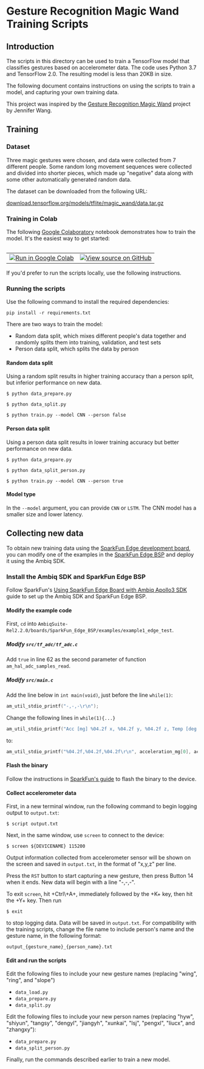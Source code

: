 # Gesture Recognition Magic Wand Training Scripts

## Introduction

The scripts in this directory can be used to train a TensorFlow model that
classifies gestures based on accelerometer data. The code uses Python 3.7 and
TensorFlow 2.0. The resulting model is less than 20KB in size.

The following document contains instructions on using the scripts to train a
model, and capturing your own training data.

This project was inspired by the [Gesture Recognition Magic Wand](https://github.com/jewang/gesture-demo)
project by Jennifer Wang.

## Training

### Dataset

Three magic gestures were chosen, and data were collected from 7
different people. Some random long movement sequences were collected and divided
into shorter pieces, which made up "negative" data along with some other
automatically generated random data.

The dataset can be downloaded from the following URL:

[download.tensorflow.org/models/tflite/magic_wand/data.tar.gz](http://download.tensorflow.org/models/tflite/magic_wand/data.tar.gz)

### Training in Colab

The following [Google Colaboratory](https://colab.research.google.com)
notebook demonstrates how to train the model. It's the easiest way to get
started:

<table class="tfo-notebook-buttons" align="left">
  <td>
    <a target="_blank" href="https://colab.research.google.com/github/tensorflow/tensorflow/blob/master/tensorflow/lite/micro/examples/magic_wand/train/train_magic_wand_model.ipynb"><img src="https://www.tensorflow.org/images/colab_logo_32px.png" />Run in Google Colab</a>
  </td>
  <td>
    <a target="_blank" href="https://github.com/tensorflow/tensorflow/blob/master/tensorflow/lite/micro/examples/magic_wand/train/train_magic_wand_model.ipynb"><img src="https://www.tensorflow.org/images/GitHub-Mark-32px.png" />View source on GitHub</a>
  </td>
</table>

If you'd prefer to run the scripts locally, use the following instructions.

### Running the scripts

Use the following command to install the required dependencies:

```shell
pip install -r requirements.txt
```

There are two ways to train the model:

- Random data split, which mixes different people's data together and randomly
  splits them into training, validation, and test sets
- Person data split, which splits the data by person

#### Random data split

Using a random split results in higher training accuracy than a person split,
but inferior performance on new data.

```shell
$ python data_prepare.py

$ python data_split.py

$ python train.py --model CNN --person false
```

#### Person data split

Using a person data split results in lower training accuracy but better
performance on new data.

```shell
$ python data_prepare.py

$ python data_split_person.py

$ python train.py --model CNN --person true
```

#### Model type

In the `--model` argument, you can provide `CNN` or `LSTM`. The CNN model has a
smaller size and lower latency.

## Collecting new data

To obtain new training data using the
[SparkFun Edge development board](https://sparkfun.com/products/15170), you can
modify one of the examples in the [SparkFun Edge BSP](https://github.com/sparkfun/SparkFun_Edge_BSP)
and deploy it using the Ambiq SDK.

### Install the Ambiq SDK and SparkFun Edge BSP

Follow SparkFun's
[Using SparkFun Edge Board with Ambiq Apollo3 SDK](https://learn.sparkfun.com/tutorials/using-sparkfun-edge-board-with-ambiq-apollo3-sdk/all)
guide to set up the Ambiq SDK and SparkFun Edge BSP.

#### Modify the example code

First, `cd` into
`AmbiqSuite-Rel2.2.0/boards/SparkFun_Edge_BSP/examples/example1_edge_test`.

##### Modify `src/tf_adc/tf_adc.c`

Add `true` in line 62 as the second parameter of function
`am_hal_adc_samples_read`.

##### Modify `src/main.c`

Add the line below in `int main(void)`, just before the line `while(1)`:

```cc
am_util_stdio_printf("-,-,-\r\n");
```

Change the following lines in `while(1){...}`

```cc
am_util_stdio_printf("Acc [mg] %04.2f x, %04.2f y, %04.2f z, Temp [deg C] %04.2f, MIC0 [counts / 2^14] %d\r\n", acceleration_mg[0], acceleration_mg[1], acceleration_mg[2], temperature_degC, (audioSample) );
```

to:

```cc
am_util_stdio_printf("%04.2f,%04.2f,%04.2f\r\n", acceleration_mg[0], acceleration_mg[1], acceleration_mg[2]);
```

#### Flash the binary

Follow the instructions in
[SparkFun's guide](https://learn.sparkfun.com/tutorials/using-sparkfun-edge-board-with-ambiq-apollo3-sdk/all#example-applications)
to flash the binary to the device.

#### Collect accelerometer data

First, in a new terminal window, run the following command to begin logging
output to `output.txt`:

```shell
$ script output.txt
```

Next, in the same window, use `screen` to connect to the device:

```shell
$ screen ${DEVICENAME} 115200
```

Output information collected from accelerometer sensor will be shown on the
screen and saved in `output.txt`, in the format of "x,y,z" per line.

Press the `RST` button to start capturing a new gesture, then press Button 14
when it ends. New data will begin with a line "-,-,-".

To exit `screen`, hit +Ctrl\\+A+, immediately followed by the +K+ key,
then hit the +Y+ key. Then run

```shell
$ exit
```

to stop logging data. Data will be saved in `output.txt`. For compatibility
with the training scripts, change the file name to include person's name and
the gesture name, in the following format:

```
output_{gesture_name}_{person_name}.txt
```

#### Edit and run the scripts

Edit the following files to include your new gesture names (replacing
"wing", "ring", and "slope")

- `data_load.py`
- `data_prepare.py`
- `data_split.py`

Edit the following files to include your new person names (replacing "hyw",
"shiyun", "tangsy", "dengyl", "jiangyh", "xunkai", "lsj", "pengxl", "liucx",
and "zhangxy"):

- `data_prepare.py`
- `data_split_person.py`

Finally, run the commands described earlier to train a new model.
